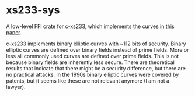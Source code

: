 # xs233-sys

A low-level FFI crate for [c-xs233], which implements the curves in [this paper].

c-xs233 implements binary elliptic curves with ~112 bits of security. Binary elliptic curves are defined over binary fields instead of prime fields. More or less all commonly used curves are defined over prime fields. This is not because binary fields are inherently less secure. There are theoretical results that indicate that there might be a security difference, but there are no practical attacks. In the 1990s binary elliptic curves were covered by patents, but it seems like these are not relevant anymore (I am not a lawyer).

[c-xs233]: https://github.com/pornin/c-xs233
[this paper]: https://eprint.iacr.org/2022/1325.pdf
